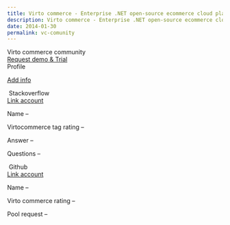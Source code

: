 ```yaml
---
title: Virto commerce - Enterprise .NET open-source ecommerce cloud platform. About Us
description: Virto commerce - Enterprise .NET open-source ecommerce cloud platform. About Us
date: 2014-01-30
permalink: vc-comunity
---
```

<div ng-app="storefrontApp" ng-controller="communityController" class="vc-comunity">
    <div class="bg-banner">
        <div class="banner-inner __responsive">
            <div class="banner-t">Virto commerce community</div>
            <a href="/try-now" class="button fill">Request demo & Trial</a>
        </div>
    </div>
    <div ng-show="loaded" class="vc-content __responsive">
        <div class="vc-cnt">
            <community-manager></<community-manager>
        </div>
        <div class="vc-sidebar">
            <div class="aside" data-name="profile">
                <div class="aside-t">Profile <span ng-bind="('(completed') + ' ' + (percentage) + ('%)')"></span></div>
                <div class="aside-other" >
                    <span style="font-size: 12pt;font-weight: 700;" ng-bind="user.fullName"></span>
                    <span ng-if="user.organization" ng-bind="'(' + user.organization + ')'"></span>
                </div>
                <p><a href="account/profile">Add info</a></p>
                <p ng-bind="'(Point - ' + points + ')'"></p>
            </div>
            <div class="aside">
                <div class="aside-t"><img src="so-ico.png" alt=""> Stackoverflow</div>
                <a ng-hide="stackExchange" href="account/externallogin?authType=StackExchange">Link account</a>
                <div ng-show="stackExchange">
                    <p>Name – <span ng-bind="stackExchange.userName"></span></p>
                    <p>Virtocommerce tag rating – <span ng-bind="stackExchange.raiting"></span></p>
                    <p>Answer – <span ng-bind="stackExchange.answers"></span></p>
                    <p>Questions – <span ng-bind="stackExchange.questions"></span></p>
                </div>
            </div>
            <div class="aside">
                <div class="aside-t"><img src="gh-ico.png" alt=""> Github</div>
                <a ng-hide="github" href="account/externallogin?authType=GitHub">Link account</a>
                <div ng-show="github">
                    <p>Name – <span ng-bind="github.userName"></span></p>
                    <p>Virto commerce rating – <span ng-bind="rating"></span></p>
                    <p>Pool request – <span ng-bind="github.poolRequest"></span></p>
                </div>
            </div>
        </div>
    </div>
</div>

